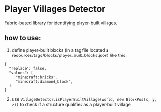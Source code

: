 # Player Villages Detector
Fabric-based library for identifying player-built villages. 

## how to use:
1. define player-built blocks (in a tag file located a resources/tags/blocks/player_built_blocks.json)
like this:
```
{
  "replace": false,
  "values": [
     "minecraft:bricks",
     "minecraft:diamond_block",
  ] 
}
```
2.  use `VillageDetector.isPlayerBuiltVillage(world, new BlockPos(x, y, z))` to check if a structure qualifies as a player-built village
